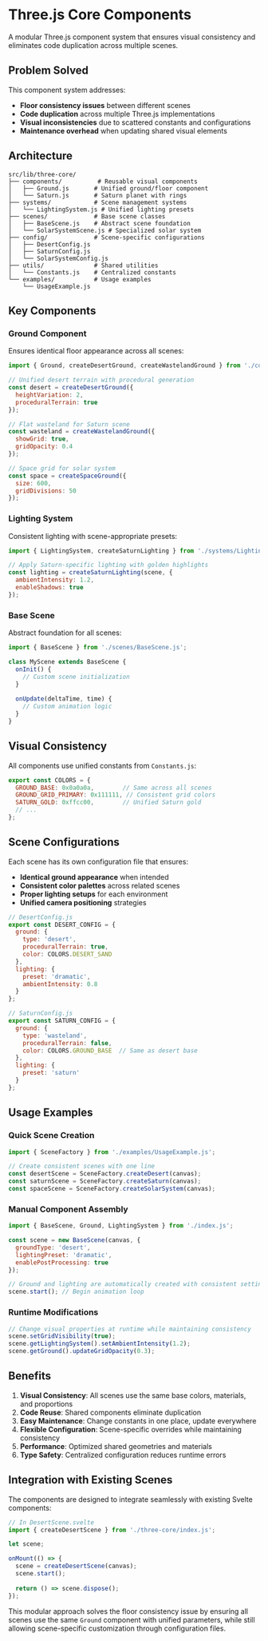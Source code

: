 # Three.js Core Components

A modular Three.js component system that ensures visual consistency and eliminates code duplication across multiple scenes.

## Problem Solved

This component system addresses:
- **Floor consistency issues** between different scenes
- **Code duplication** across multiple Three.js implementations
- **Visual inconsistencies** due to scattered constants and configurations
- **Maintenance overhead** when updating shared visual elements

## Architecture

```
src/lib/three-core/
├── components/          # Reusable visual components
│   ├── Ground.js       # Unified ground/floor component
│   └── Saturn.js       # Saturn planet with rings
├── systems/            # Scene management systems
│   └── LightingSystem.js # Unified lighting presets
├── scenes/             # Base scene classes
│   ├── BaseScene.js    # Abstract scene foundation
│   └── SolarSystemScene.js # Specialized solar system
├── config/             # Scene-specific configurations
│   ├── DesertConfig.js
│   ├── SaturnConfig.js
│   └── SolarSystemConfig.js
├── utils/              # Shared utilities
│   └── Constants.js    # Centralized constants
└── examples/           # Usage examples
    └── UsageExample.js
```

## Key Components

### Ground Component
Ensures identical floor appearance across all scenes:

```javascript
import { Ground, createDesertGround, createWastelandGround } from './components/Ground.js';

// Unified desert terrain with procedural generation
const desert = createDesertGround({
  heightVariation: 2,
  proceduralTerrain: true
});

// Flat wasteland for Saturn scene
const wasteland = createWastelandGround({
  showGrid: true,
  gridOpacity: 0.4
});

// Space grid for solar system
const space = createSpaceGround({
  size: 600,
  gridDivisions: 50
});
```

### Lighting System
Consistent lighting with scene-appropriate presets:

```javascript
import { LightingSystem, createSaturnLighting } from './systems/LightingSystem.js';

// Apply Saturn-specific lighting with golden highlights
const lighting = createSaturnLighting(scene, {
  ambientIntensity: 1.2,
  enableShadows: true
});
```

### Base Scene
Abstract foundation for all scenes:

```javascript
import { BaseScene } from './scenes/BaseScene.js';

class MyScene extends BaseScene {
  onInit() {
    // Custom scene initialization
  }
  
  onUpdate(deltaTime, time) {
    // Custom animation logic
  }
}
```

## Visual Consistency

All components use unified constants from `Constants.js`:

```javascript
export const COLORS = {
  GROUND_BASE: 0x0a0a0a,        // Same across all scenes
  GROUND_GRID_PRIMARY: 0x111111, // Consistent grid colors
  SATURN_GOLD: 0xffcc00,        // Unified Saturn gold
  // ...
};
```

## Scene Configurations

Each scene has its own configuration file that ensures:
- **Identical ground appearance** when intended
- **Consistent color palettes** across related scenes
- **Proper lighting setups** for each environment
- **Unified camera positioning** strategies

```javascript
// DesertConfig.js
export const DESERT_CONFIG = {
  ground: {
    type: 'desert',
    proceduralTerrain: true,
    color: COLORS.DESERT_SAND
  },
  lighting: {
    preset: 'dramatic',
    ambientIntensity: 0.8
  }
};

// SaturnConfig.js  
export const SATURN_CONFIG = {
  ground: {
    type: 'wasteland',
    proceduralTerrain: false,
    color: COLORS.GROUND_BASE  // Same as desert base
  },
  lighting: {
    preset: 'saturn'
  }
};
```

## Usage Examples

### Quick Scene Creation
```javascript
import { SceneFactory } from './examples/UsageExample.js';

// Create consistent scenes with one line
const desertScene = SceneFactory.createDesert(canvas);
const saturnScene = SceneFactory.createSaturn(canvas);
const spaceScene = SceneFactory.createSolarSystem(canvas);
```

### Manual Component Assembly
```javascript
import { BaseScene, Ground, LightingSystem } from './index.js';

const scene = new BaseScene(canvas, {
  groundType: 'desert',
  lightingPreset: 'dramatic',
  enablePostProcessing: true
});

// Ground and lighting are automatically created with consistent settings
scene.start(); // Begin animation loop
```

### Runtime Modifications
```javascript
// Change visual properties at runtime while maintaining consistency
scene.setGridVisibility(true);
scene.getLightingSystem().setAmbientIntensity(1.2);
scene.getGround().updateGridOpacity(0.3);
```

## Benefits

1. **Visual Consistency**: All scenes use the same base colors, materials, and proportions
2. **Code Reuse**: Shared components eliminate duplication
3. **Easy Maintenance**: Change constants in one place, update everywhere
4. **Flexible Configuration**: Scene-specific overrides while maintaining consistency
5. **Performance**: Optimized shared geometries and materials
6. **Type Safety**: Centralized configuration reduces runtime errors

## Integration with Existing Scenes

The components are designed to integrate seamlessly with existing Svelte components:

```javascript
// In DesertScene.svelte
import { createDesertScene } from './three-core/index.js';

let scene;

onMount(() => {
  scene = createDesertScene(canvas);
  scene.start();
  
  return () => scene.dispose();
});
```

This modular approach solves the floor consistency issue by ensuring all scenes use the same `Ground` component with unified parameters, while still allowing scene-specific customization through configuration files.